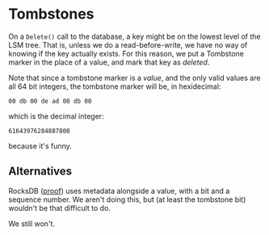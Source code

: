 # Tombstones

On a `Delete()` call to the database, a key might be on the lowest level of the LSM tree. That is, 
unless we do a read-before-write, we have no way of knowing if the key actually exists. For this reason,
we put a Tombstone marker in the place of a value, and mark that key as _deleted_.

Note that since a tombstone marker is a _value_, and the only valid values are all 64 bit integers,
the tombstone marker will be, in hexidecimal:
```
00 db 00 de ad 00 db 00
```
which is the decimal integer:
```
61643976284887808
```
because it's funny.

## Alternatives

RocksDB ([proof](https://piazza.com/class/lm6cxnn0zm5dl/post/190)) uses metadata alongside a value, 
with a bit and a sequence number. We aren't doing this, but (at least the tombstone bit) wouldn't
be that difficult to do.

We still won't.
